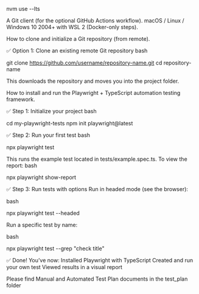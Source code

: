 nvm use --lts

A Git client (for the optional GitHub Actions workflow).
macOS / Linux / Windows 10 2004+ with WSL 2 (Docker-only steps).


How to clone and initialize a Git repository (from remote).

✅ Option 1: Clone an existing remote Git repository
bash

git clone https://github.com/username/repository-name.git
cd repository-name

This downloads the repository and moves you into the project folder.

How to install and run the Playwright + TypeScript automation testing framework.


✅ Step 1: Initialize your project
bash

cd my-playwright-tests
npm init playwright@latest


✅ Step 2: Run your first test
bash

npx playwright test

This runs the example test located in tests/example.spec.ts.
To view the report:
bash

npx playwright show-report


✅ Step 3: Run tests with options
Run in headed mode (see the browser):

 bash

npx playwright test --headed

Run a specific test by name:

 bash

npx playwright test --grep "check title"


✅ Done!
You’ve now:
Installed Playwright with TypeScript
Created and run your own test
Viewed results in a visual report

Please find Manual and Automated Test Plan documents in the test_plan folder
